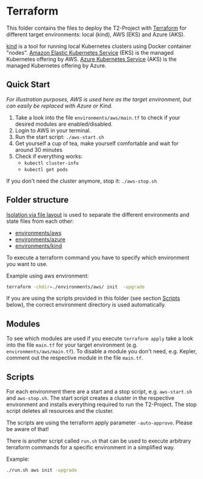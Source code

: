# Terraform

This folder contains the files to deploy the T2-Project with [Terraform](https://www.terraform.io/) for different target environments: local (kind), AWS (EKS) and Azure (AKS).

[kind](https://kind.sigs.k8s.io/) is a tool for running local Kubernetes clusters using Docker container "nodes".
[Amazon Elastic Kubernetes Service](https://aws.amazon.com/de/eks/) (EKS) is the managed Kubernetes offering by AWS.
[Azure Kubernetes Service](https://learn.microsoft.com/en-us/azure/aks/) (AKS) is the managed Kubernetes offering by Azure.

## Quick Start

*For illustration purposes, AWS is used here as the target environment, but can easily be replaced with Azure or Kind.*

1. Take a look into the file `environments/aws/main.tf` to check if your desired modules are enabled/disabled.
2. Login to AWS in your terminal.
3. Run the start script: `./aws-start.sh`
4. Get yourself a cup of tea, make yourself comfortable and wait for around 30 minutes
5. Check if everything works:
   - `kubectl cluster-info`
   - `kubectl get pods`

If you don't need the cluster anymore, stop it: `./aws-stop.sh`

## Folder structure

[Isolation via file layout](https://blog.gruntwork.io/how-to-manage-terraform-state-28f5697e68fa#a921) is used to separate the different environments and state files from each other:

- [environments/aws](./environments/aws/)
- [environments/azure](./environments/azure/)
- [environments/kind](./environments/kind/)

To execute a terraform command you have to specify which environment you want to use.

Example using aws environment:

```sh
terraform -chdir=./environments/aws/ init  -upgrade
```

If you are using the scripts provided in this folder (see section [Scripts](#scripts) below), the correct environment directory is used automatically.

## Modules

To see which modules are used if you execute `terraform apply` take a look into the file `main.tf` for your target environment (e.g. `environments/aws/main.tf`).
To disable a module you don't need, e.g. Kepler, comment out the respective module in the file `main.tf`.

## Scripts

For each environment there are a start and a stop script, e.g. `aws-start.sh` and `aws-stop.sh`. The start script creates a cluster in the respective environment and installs everything required to run the T2-Project. The stop script deletes all resources and the cluster.

The scripts are using the terraform apply parameter `-auto-approve`. Please be aware of that!

There is another script called `run.sh` that can be used to execute arbitrary terraform commands for a specific environment in a simplified way.

Example:

```sh
./run.sh aws init -upgrade
```
